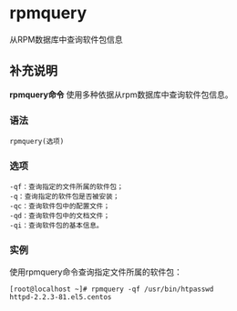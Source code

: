#  rpmquery

从RPM数据库中查询软件包信息

##  补充说明

**rpmquery命令** 使用多种依据从rpm数据库中查询软件包信息。

###  语法

    
    
    rpmquery(选项)
    

###  选项

    
    
    -qf：查询指定的文件所属的软件包；
    -q：查询指定的软件包是否被安装；
    -qc：查询软件包中的配置文件；
    -qd：查询软件包中的文档文件；
    -qi：查询软件包的基本信息。
    

###  实例

使用rpmquery命令查询指定文件所属的软件包：

    
    
    [root@localhost ~]# rpmquery -qf /usr/bin/htpasswd
    httpd-2.2.3-81.el5.centos
    

